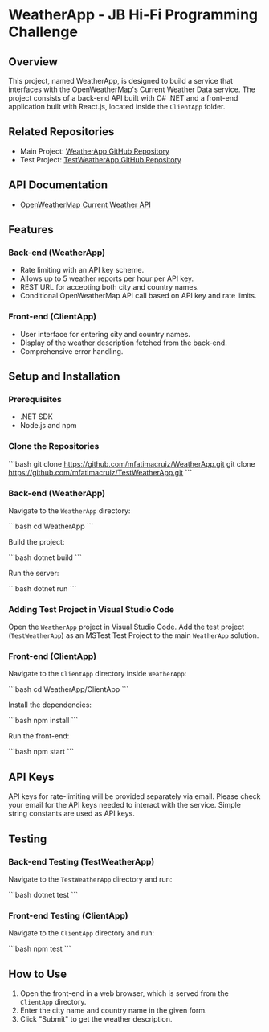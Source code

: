 # WeatherApp - JB Hi-Fi Programming Challenge

## Overview

This project, named WeatherApp, is designed to build a service that interfaces with the OpenWeatherMap's Current Weather Data service. The project consists of a back-end API built with C# .NET and a front-end application built with React.js, located inside the `ClientApp` folder.

## Related Repositories

- Main Project: [WeatherApp GitHub Repository](https://github.com/mfatimacruiz/WeatherApp.git)
- Test Project: [TestWeatherApp GitHub Repository](https://github.com/mfatimacruiz/TestWeatherApp.git)

## API Documentation

- [OpenWeatherMap Current Weather API](https://openweathermap.org/current)

## Features

### Back-end (WeatherApp)

- Rate limiting with an API key scheme.
- Allows up to 5 weather reports per hour per API key.
- REST URL for accepting both city and country names.
- Conditional OpenWeatherMap API call based on API key and rate limits.

### Front-end (ClientApp)

- User interface for entering city and country names.
- Display of the weather description fetched from the back-end.
- Comprehensive error handling.

## Setup and Installation

### Prerequisites

- .NET SDK
- Node.js and npm

### Clone the Repositories

\`\`\`bash
git clone https://github.com/mfatimacruiz/WeatherApp.git
git clone https://github.com/mfatimacruiz/TestWeatherApp.git
\`\`\`

### Back-end (WeatherApp)

Navigate to the `WeatherApp` directory:

\`\`\`bash
cd WeatherApp
\`\`\`

Build the project:

\`\`\`bash
dotnet build
\`\`\`

Run the server:

\`\`\`bash
dotnet run
\`\`\`

### Adding Test Project in Visual Studio Code

Open the `WeatherApp` project in Visual Studio Code. Add the test project (`TestWeatherApp`) as an MSTest Test Project to the main `WeatherApp` solution.

### Front-end (ClientApp)

Navigate to the `ClientApp` directory inside `WeatherApp`:

\`\`\`bash
cd WeatherApp/ClientApp
\`\`\`

Install the dependencies:

\`\`\`bash
npm install
\`\`\`

Run the front-end:

\`\`\`bash
npm start
\`\`\`

## API Keys

API keys for rate-limiting will be provided separately via email. Please check your email for the API keys needed to interact with the service. Simple string constants are used as API keys.

## Testing

### Back-end Testing (TestWeatherApp)

Navigate to the `TestWeatherApp` directory and run:

\`\`\`bash
dotnet test
\`\`\`

### Front-end Testing (ClientApp)

Navigate to the `ClientApp` directory and run:

\`\`\`bash
npm test
\`\`\`

## How to Use

1. Open the front-end in a web browser, which is served from the `ClientApp` directory.
2. Enter the city name and country name in the given form.
3. Click "Submit" to get the weather description.
